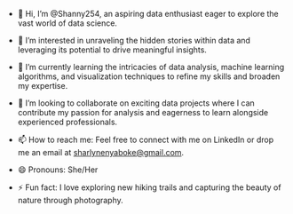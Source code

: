 - 👋 Hi, I’m @Shanny254, an aspiring data enthusiast eager to explore the vast world of data science.

- 👀 I’m interested in unraveling the hidden stories within data and leveraging its potential to drive meaningful insights.
  
- 🌱 I’m currently learning the intricacies of data analysis, machine learning algorithms, and visualization techniques to refine my skills and broaden my expertise.
  
- 💞️ I’m looking to collaborate on exciting data projects where I can contribute my passion for analysis and eagerness to learn alongside experienced professionals.
  
- 📫 How to reach me: Feel free to connect with me on LinkedIn or drop me an email at sharlynenyaboke@gmail.com.

- 😄 Pronouns: She/Her

- ⚡ Fun fact: I love exploring new hiking trails and capturing the beauty of nature through photography.


<!---
Shanny254/Shanny254 is a ✨ special ✨ repository because its `README.md` (this file) appears on your GitHub profile.
You can click the Preview link to take a look at your changes.
--->
